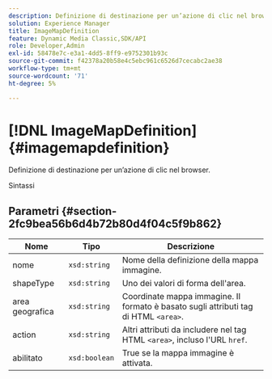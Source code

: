 ```yaml
---
description: Definizione di destinazione per un’azione di clic nel browser.
solution: Experience Manager
title: ImageMapDefinition
feature: Dynamic Media Classic,SDK/API
role: Developer,Admin
exl-id: 58478e7c-e3a1-4dd5-8ff9-e9752301b93c
source-git-commit: f42378a20b58e4c5ebc961c6526d7cecabc2ae38
workflow-type: tm+mt
source-wordcount: '71'
ht-degree: 5%

---
```


# [!DNL ImageMapDefinition]{#imagemapdefinition}

Definizione di destinazione per un’azione di clic nel browser.

Sintassi

## Parametri {#section-2fc9bea56b6d4b72b80d4f04c5f9b862}

| Nome | Tipo | Descrizione |
|---|---|---|
| nome | `xsd:string` | Nome della definizione della mappa immagine. |
| shapeType | `xsd:string` | Uno dei valori di forma dell&#39;area. |
| area geografica | `xsd:string` | Coordinate mappa immagine. Il formato è basato sugli attributi tag di HTML `<area>`. |
| action | `xsd:string` | Altri attributi da includere nel tag HTML `<area>`, incluso l&#39;URL `href`. |
| abilitato | `xsd:boolean` | True se la mappa immagine è attivata. |
